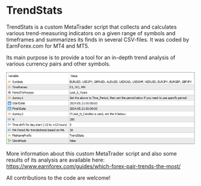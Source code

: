 # TrendStats

TrendStats is a custom MetaTrader script that collects and calculates various trend-measuring indicators on a given range of symbols and timeframes and summarizes its finds in several CSV-files. It was coded by EarnForex.com for MT4 and MT5.

Its main purpose is to provide a tool for an in-depth trend analysis of various currency pairs and other symbols.

![Input parameters for the TrendStats script in MetaTrader 5](https://github.com/EarnForex/TrendStats/blob/main/README_Images/trendstats-mt5-input-parameters.png)

More information about this custom MetaTrader script and also some results of its analysis are available here: https://www.earnforex.com/guides/which-forex-pair-trends-the-most/

All contributions to the code are welcome!
